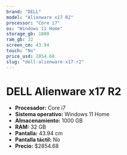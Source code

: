 ```yaml
---
brand: "DELL"
model: "Alienware x17 R2"
processor: "Core i7"
os: "Windows 11 Home"
storage_gb: 1000
ram_gb: 32
screen_cm: 43.94
touch: "No"
price_usd: 2854.68
slug: "dell-alienware-x17-r2"
---
```


# DELL Alienware x17 R2

- **Procesador:** Core i7
- **Sistema operativo:** Windows 11 Home
- **Almacenamiento:** 1000 GB
- **RAM:** 32 GB
- **Pantalla:** 43.94 cm
- **Pantalla táctil:** No
- **Precio:** $2854.68
